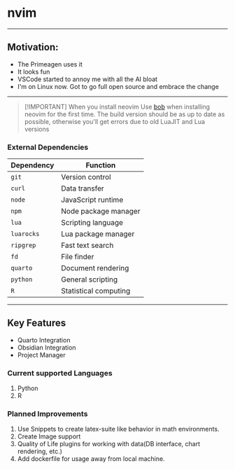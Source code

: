 # nvim

---

## Motivation:

- The Primeagen uses it
- It looks fun
- VSCode started to annoy me with all the AI bloat
- I'm on Linux now. Got to go full open source and embrace the change

---

> [!IMPORTANT] When you install neovim
> Use [bob](https://github.com/MordechaiHadad/bob) when installing neovim for the first time. The build version
> should be as up to date as possible, otherwise you'll get errors due to old
> LuaJIT and Lua versions

### External Dependencies

| Dependency | Function              |
| ---------- | --------------------- |
| `git`      | Version control       |
| `curl`     | Data transfer         |
| `node`     | JavaScript runtime    |
| `npm`      | Node package manager  |
| `lua`      | Scripting language    |
| `luarocks` | Lua package manager   |
| `ripgrep`  | Fast text search      |
| `fd`       | File finder           |
| `quarto`   | Document rendering    |
| `python`   | General scripting     |
| `R`        | Statistical computing |

---

## Key Features

- Quarto Integration
- Obsidian Integration
- Project Manager

### Current supported Languages

1. Python
2. R

### Planned Improvements

1. Use Snippets to create latex-suite like behavior in math environments.
2. Create Image support
3. Quality of Life plugins for working with data(DB interface, chart rendering, etc.)
4. Add dockerfile for usage away from local machine.
